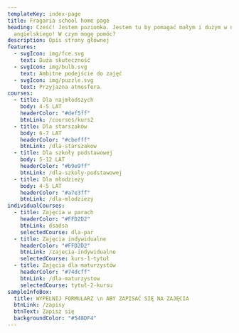 ```yaml
---
templateKey: index-page
title: Fragaria school home page
heading: Cześć! Jestem poziomka. Jestem tu by pomagać małym i dużym w nauce
  angielskiego! W czym mogę pomóc?
description: Opis strony głównej
features:
  - svgIcon: img/fce.svg
    text: Duża skuteczność
  - svgIcon: img/bulb.svg
    text: Ambitne podejście do zajęć
  - svgIcon: img/puzzle.svg
    text: Przyjazna atmosfera
courses:
  - title: Dla najmłodszych
    body: 4-5 LAT
    headerColor: "#def5ff"
    btnLink: /courses/kurs2
  - title: Dla starszaków
    body: 6-7 LAT
    headerColor: "#cbefff"
    btnLink: /dla-starszakow
  - title: Dla szkoły podstawowej
    body: 5-12 LAT
    headerColor: "#b9e9ff"
    btnLink: /dla-szkoly-podstawowej
  - title: Dla młodzieży
    body: 4-5 LAT
    headerColor: "#a7e3ff"
    btnLink: /dla-mlodziezy
individualCourses:
  - title: Zajęcia w parach
    headerColor: "#FFD2D2"
    btnLink: dsadsa
    selectedCourse: dla-par
  - title: Zajęcia indywidualne
    headerColor: "#FFD2D2"
    btnLink: /zajecia-indywidualne
    selectedCourse: kurs-1-tytuł
  - title: Zajęcia dla maturzystów
    headerColor: "#74dcff"
    btnLink: /dla-maturzystow
    selectedCourse: tytuł-2-kursu
sampleInfoBox:
  title: WYPEŁNIJ FORMULARZ \n ABY ZAPISAĆ SIĘ NA ZAJĘCIA
  btnLink: /zapisy
  btnText: Zapisz się
  backgroundColor: "#548DF4"
---
```

